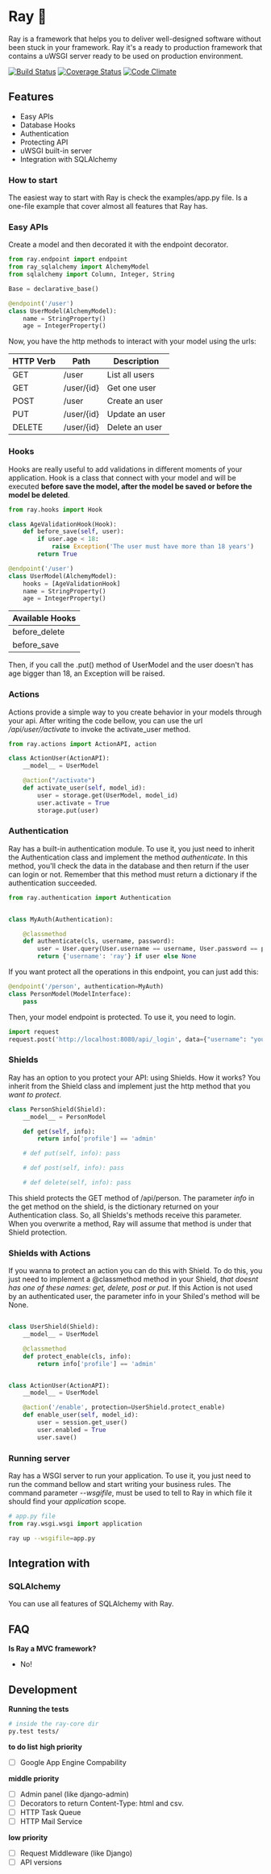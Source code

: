 # Ray :saxophone:

Ray is a framework that helps you to deliver well-designed software without been stuck in your framework. Ray it's a ready to production framework that contains a uWSGI server ready to be used on production environment.

[![Build Status](https://travis-ci.org/felipevolpone/ray.svg?branch=master)](https://travis-ci.org/felipevolpone/ray)
[![Coverage Status](https://coveralls.io/repos/felipevolpone/ray/badge.svg?branch=master&service=github)](https://coveralls.io/github/felipevolpone/ray?branch=master)
[![Code Climate](https://codeclimate.com/github/felipevolpone/ray/badges/gpa.svg)](https://codeclimate.com/github/felipevolpone/ray)

## Features

* Easy APIs
* Database Hooks
* Authentication
* Protecting API
* uWSGI built-in server
* Integration with SQLAlchemy

### How to start
The easiest way to start with Ray is check the examples/app.py file. Is a one-file example that cover almost all features that Ray has.

### Easy APIs
Create a model and then decorated it with the endpoint decorator.
```python
from ray.endpoint import endpoint
from ray_sqlalchemy import AlchemyModel
from sqlalchemy import Column, Integer, String

Base = declarative_base()

@endpoint('/user')
class UserModel(AlchemyModel):
    name = StringProperty()
    age = IntegerProperty()
```
Now, you have the http methods to interact with your model using the urls:

|HTTP Verb | Path | Description          |
|--------- | ---- | -------------------- |
|  GET     | /user| List all users       |
|  GET     | /user/{id} | Get one user   |
|  POST    | /user| Create an user       |
|  PUT     | /user/{id} | Update an user |
|  DELETE  | /user/{id} | Delete an user |


### Hooks
Hooks are really useful to add validations in different moments of your application. Hook is a class that connect with your model and will be executed **before save the model, after the model be saved or before the model be deleted**.
```python
from ray.hooks import Hook

class AgeValidationHook(Hook):
    def before_save(self, user):
        if user.age < 18:
            raise Exception('The user must have more than 18 years')
        return True

@endpoint('/user')
class UserModel(AlchemyModel):
    hooks = [AgeValidationHook]
    name = StringProperty()
    age = IntegerProperty()
```
| Available Hooks |
| --------------- |
|  before_delete  |
|  before_save    |


Then, if you call the .put() method of UserModel and the user doesn't has age bigger than 18, an Exception will be raised.

### Actions
Actions provide a simple way to you create behavior in your models through your api. After writing the code bellow, you can use the url */api/user/<id>/activate* to invoke the activate_user method.
```python
from ray.actions import ActionAPI, action

class ActionUser(ActionAPI):
    __model__ = UserModel

    @action("/activate")
    def activate_user(self, model_id):
        user = storage.get(UserModel, model_id)
        user.activate = True
        storage.put(user)
```

### Authentication
Ray has a built-in authentication module. To use it, you just need to inherit the Authentication class and implement the method *authenticate*. In this method, you'll check the data in the database and then return if the user can login or not. Remember that this method must return a dictionary if the authentication succeeded.

```python
from ray.authentication import Authentication


class MyAuth(Authentication):

    @classmethod
    def authenticate(cls, username, password):
        user = User.query(User.username == username, User.password == password).one()
        return {'username': 'ray'} if user else None
```

If you want protect all the operations in this endpoint, you can just add this:
```python
@endpoint('/person', authentication=MyAuth)
class PersonModel(ModelInterface):
    pass
```

Then, your model endpoint is protected. To use it, you need to login.
```python
import request
request.post('http://localhost:8080/api/_login', data={"username": "yourusername", "password": "yourpassword"})
```

### Shields
Ray has an option to you protect your API: using Shields. How it works? You inherit from the Shield class and implement just the http method that you *want to protect*.

```python
class PersonShield(Shield):
    __model__ = PersonModel

    def get(self, info):
        return info['profile'] == 'admin'

    # def put(self, info): pass

    # def post(self, info): pass

    # def delete(self, info): pass
```
This shield protects the GET method of /api/person. The parameter *info* in the get method on the shield, is the dictionary returned on your Authentication class. So, all Shields's methods receive this parameter. When you overwrite
a method, Ray will assume that method is under that Shield protection.

### Shields with Actions
If you wanna to protect an action you can do this with Shield. To do this, you just need to implement a @classmethod method in your Shield, *that doesnt has one of these names: get, delete, post or put*.
If this Action is not used by an authenticated user, the parameter info in your Shiled's method will be None.

```python

class UserShield(Shield):
    __model__ = UserModel

    @classmethod
    def protect_enable(cls, info):
        return info['profile'] == 'admin'


class ActionUser(ActionAPI):
    __model__ = UserModel

    @action('/enable', protection=UserShield.protect_enable)
    def enable_user(self, model_id):
        user = session.get_user()
        user.enabled = True
        user.save()
```

### Running server
Ray has a WSGI server to run your application. To use it, you just need to run the command bellow and start writing your business rules. The command parameter *--wsgifile*, must be used to tell to Ray in which file it should find your *application* scope.

```python
# app.py file
from ray.wsgi.wsgi import application
```

```bash
ray up --wsgifile=app.py
```

## Integration with

### SQLAlchemy
You can use all features of SQLAlchemy with Ray.


## FAQ
**Is Ray a MVC framework?**
- No!

## Development
**Running the tests**
```bash
# inside the ray-core dir
py.test tests/
```

**to do list**
**high priority**
- [ ] Google App Engine Compability

**middle priority**
- [ ] Admin panel (like django-admin)
- [ ] Decorators to return Content-Type: html and csv.
- [ ] HTTP Task Queue
- [ ] HTTP Mail Service

**low priority**
- [ ] Request Middleware (like Django)
- [ ] API versions
